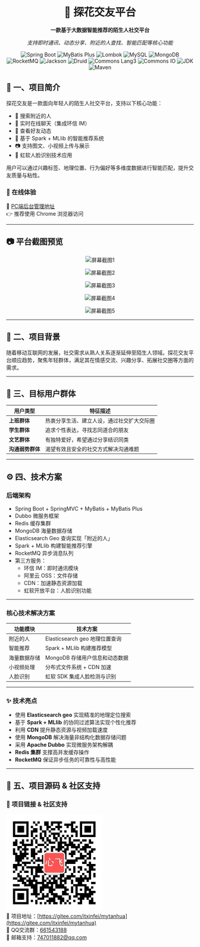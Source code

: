 <div align="center">
  <h1>🌸 探花交友平台</h1>
  <strong>一款基于大数据智能推荐的陌生人社交平台</strong>

  <em>支持即时通讯、动态分享、附近的人查找、智能匹配等核心功能</em>

![Spring Boot](https://img.shields.io/badge/Spring%20Boot-2.1.0.RELEASE-brightgreen)
![MyBatis Plus](https://img.shields.io/badge/MyBatis%20Plus-3.1.1-blue)
![Lombok](https://img.shields.io/badge/Lombok-1.18.4-yellow)
![MySQL](https://img.shields.io/badge/MySQL-5.1.47-orange)
![MongoDB](https://img.shields.io/badge/MongoDB-3.9.1-green)
![RocketMQ](https://img.shields.io/badge/RocketMQ-4.3.2-red)
![Jackson](https://img.shields.io/badge/Jackson-2.9.9-purple)
![Druid](https://img.shields.io/badge/Druid-1.0.9-lightgrey)
![Commons Lang3](https://img.shields.io/badge/Commons%20Lang3-3.7-blueviolet)
![Commons IO](https://img.shields.io/badge/Commons%20IO-2.8.0-yellowgreen)
![JDK](https://img.shields.io/badge/JDK-1.8+-brightgreen)
![Maven](https://img.shields.io/badge/Maven-3.x+-orange)

</div>



## 🧩 一、项目简介

探花交友是一款面向年轻人的陌生人社交平台，支持以下核心功能：

- 📍 搜索附近的人  
- 💬 实时在线聊天（集成环信 IM）  
- 📰 查看好友动态  
- 🤖 基于 Spark + MLlib 的智能推荐系统  
- 📷 支持图文、小视频上传与展示  
- 📸 虹软人脸识别技术应用  

用户可以通过兴趣标签、地理位置、行为偏好等多维度数据进行智能匹配，提升交友质量与粘性。


### 🔗 在线体验  
🔗 [PC端后台管理地址](https://tanhua-admin.itheima.net/#/login)  
👉 推荐使用 Chrome 浏览器访问


---

## 📷 平台截图预览

<div align="center">

![屏幕截图1](https://broadscope-dialogue-new.oss-cn-beijing.aliyuncs.com/output/20250516/810edfcbc3a5382a02eb264b72834b1b.png?Expires=1778924223&OSSAccessKeyId=LTAI5tL97mBYzVcjkG1cUyin&Signature=io42D%2ForOXIAWmPSoGVYN%2BySGAk%3D)

![屏幕截图2](https://broadscope-dialogue-new.oss-cn-beijing.aliyuncs.com/output/20250516/8cac6dff264e496a0372fbd3d448a954.png?Expires=1778924224&OSSAccessKeyId=LTAI5tL97mBYzVcjkG1cUyin&Signature=J9oCy8G7qAP7M%2Bb617K3jlvXcpI%3D)

![屏幕截图3](https://broadscope-dialogue-new.oss-cn-beijing.aliyuncs.com/output/20250516/2d62c85e34bc30e873d0449565c73102.png?Expires=1778924224&OSSAccessKeyId=LTAI5tL97mBYzVcjkG1cUyin&Signature=sRt%2FH6dUf5GG75bpv39ebkce2q8%3D)

![屏幕截图4](https://broadscope-dialogue-new.oss-cn-beijing.aliyuncs.com/output/20250516/52977066b68b611f018ca183d9e82c93.png?Expires=1778924224&OSSAccessKeyId=LTAI5tL97mBYzVcjkG1cUyin&Signature=1rE0oNVYD4K4A%2B1FxjVlG6M7%2Fho%3D)

![屏幕截图5](https://broadscope-dialogue-new.oss-cn-beijing.aliyuncs.com/output/20250516/bac9dc6d5b85949d8c7df0663d1dc55a.png?Expires=1778924224&OSSAccessKeyId=LTAI5tL97mBYzVcjkG1cUyin&Signature=Ow8bcWVXWyIZz6fi4ef6LWN8jro%3D)

</div>

---

## 🎯 二、项目背景

随着移动互联网的发展，社交需求从熟人关系逐渐延伸至陌生人领域。探花交友平台顺应趋势，聚焦年轻群体，满足其在情感交流、兴趣分享、拓展社交圈等方面的需求。

---

## 👥 三、目标用户群体

| 用户类型 | 特征描述 |
|----------|-----------|
| **上班群体** | 热衷分享生活、建立人设，通过社交扩大交际圈 |
| **学生群体** | 追求个性表达，寻找志同道合的朋友 |
| **文艺群体** | 有独特爱好，希望通过分享结识同类 |
| **沟通弱势群体** | 渴望有效且安全的社交方式解决沟通难题 |

---

## ⚙️ 四、技术方案

### 后端架构
- Spring Boot + SpringMVC + MyBatis + MyBatis Plus
- Dubbo 微服务框架
- Redis 缓存集群
- MongoDB 海量数据存储
- Elasticsearch Geo 查询实现「附近的人」
- Spark + MLlib 构建智能推荐引擎
- RocketMQ 异步消息队列
- 第三方服务：
  - 环信 IM：即时通讯模块
  - 阿里云 OSS：文件存储
  - CDN：加速静态资源加载
  - 虹软开放平台：人脸识别功能

---

### 核心技术解决方案

| 功能模块 | 技术方案 |
|----------|-----------|
| 附近的人 | Elasticsearch geo 地理位置查询 |
| 智能推荐 | Spark + MLlib 构建推荐模型 |
| 海量数据存储 | MongoDB 存储用户信息和动态数据 |
| 小视频处理 | 分布式文件系统 + CDN 加速 |
| 人脸识别 | 虹软 SDK 集成人脸检测与识别 |

---

### ✨ 技术亮点

- 使用 **Elasticsearch geo** 实现精准的地理定位搜索  
- 基于 **Spark + MLlib** 的协同过滤算法实现个性化推荐  
- 利用 **CDN** 提升静态资源与视频加载速度  
- 使用 **MongoDB** 解决海量非结构化数据存储问题  
- 采用 **Apache Dubbo** 实现微服务架构解耦  
- **Redis 集群** 支撑高并发缓存操作  
- **RocketMQ** 保证异步任务的可靠性与高性能  

---

## 📁 五、项目源码 & 社区支持

### 🔗 项目链接 & 社区支持  
![微信公众号二维码](docs/心飞为你飞.jpg)  
🚀 项目地址：[https://gitee.com/itxinfei/mytanhua](https://gitee.com/itxinfei/mytanhua)  
👥 QQ交流群：[661543188](https://qm.qq.com/cgi-bin/qm/qr?k=gNgch-wCkfUu-QbI7DZSudrax2BN7vY0&jump_from=webapi&authKey=QHSRnxQvu+h5S3AXGn/DSHrVPiFQAYEk6bSlCE1lS276SFjQAUagV4FG7bHf0OSM)  
📧 邮箱支持：[747011882@qq.com](http://mail.qq.com/cgi-bin/qm_share?t=qm_mailme&email=f0hLSE9OTkdHTT8ODlEcEBI)  
